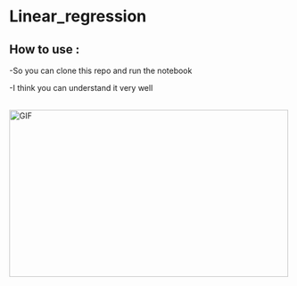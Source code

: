 # Linear_regression

## How to use :

 -So you can clone this repo and run the notebook 
 
 -I think you can understand it very well
<br /> 
<br /> 


 <img align="left" alt="GIF" src="https://github.com/HotuRam/Linear_regression/blob/main/images/code.gif?raw=true" width="500" height="300" />
